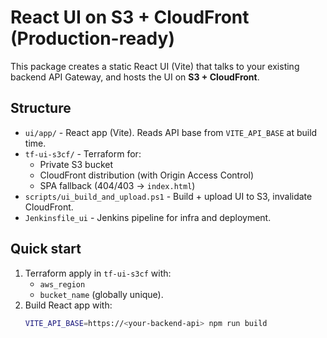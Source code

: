 # React UI on S3 + CloudFront (Production-ready)

This package creates a static React UI (Vite) that talks to your existing backend API Gateway,
and hosts the UI on **S3 + CloudFront**.

## Structure
- `ui/app/` - React app (Vite). Reads API base from `VITE_API_BASE` at build time.
- `tf-ui-s3cf/` - Terraform for:
  - Private S3 bucket
  - CloudFront distribution (with Origin Access Control)
  - SPA fallback (404/403 → `index.html`)
- `scripts/ui_build_and_upload.ps1` - Build + upload UI to S3, invalidate CloudFront.
- `Jenkinsfile_ui` - Jenkins pipeline for infra and deployment.

## Quick start
1. Terraform apply in `tf-ui-s3cf` with:
   - `aws_region`
   - `bucket_name` (globally unique).
2. Build React app with:
   ```bash
   VITE_API_BASE=https://<your-backend-api> npm run build
